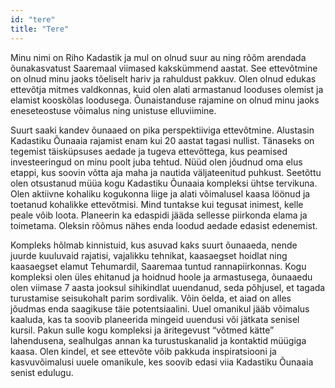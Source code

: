 ```yaml
---
id: "tere"
title: "Tere"
---
```


Minu nimi on Riho Kadastik ja mul on olnud suur au ning rõõm arendada õunakasvatust Saaremaal viimased kakskümmend aastat. See ettevõtmine on olnud minu jaoks tõeliselt hariv ja rahuldust pakkuv. Olen olnud edukas ettevõtja mitmes valdkonnas, kuid olen alati armastanud looduses olemist ja elamist kooskõlas loodusega. Õunaistanduse rajamine on olnud minu jaoks eneseteostuse võimalus ning unistuse elluviimine.

Suurt saaki kandev õunaaed on pika perspektiiviga ettevõtmine. Alustasin Kadastiku Õunaaia rajamist enam kui 20 aastat tagasi nullist. Tänaseks on tegemist täisküpsuses aedade ja tugeva ettevõttega, kus peamised investeeringud on minu poolt juba tehtud.
Nüüd olen jõudnud oma elus etappi, kus soovin võtta aja maha ja nautida väljateenitud puhkust. Seetõttu olen otsustanud müüa kogu Kadastiku Õunaaia kompleksi ühtse tervikuna.
Olen aktiivne kohaliku kogukonna liige ja alati võimalusel kaasa löönud ja toetanud kohalikke ettevõtmisi. Mind tuntakse kui tegusat inimest, kelle peale võib loota. Planeerin ka edaspidi jääda sellesse piirkonda elama ja toimetama. Oleksin rõõmus nähes enda loodud aedade edasist edenemist.

Kompleks hõlmab kinnistuid, kus asuvad kaks suurt õunaaeda, nende juurde kuuluvaid rajatisi, vajalikku tehnikat, kaasaegset hoidlat ning kaasaegset elamut Tehumardil, Saaremaa tuntud rannapiirkonnas.
Kogu kompleksi olen üles ehitanud ja hoidnud hoole ja armastusega, õunaaedu olen viimase 7 aasta jooksul sihikindlat uuendanud, seda põhjusel, et tagada turustamise seisukohalt parim sordivalik. Võin öelda, et aiad on alles jõudmas enda saagikuse täie potentsiaalini.
Uuel omanikul jääb võimalus kaaluda, kas ta soovib planeerida mingeid uuendusi või jätkata senisel kursil. Pakun sulle kogu kompleksi ja äritegevust “võtmed kätte” lahendusena, sealhulgas annan ka turustuskanalid ja kontaktid müügiga kaasa.
Olen kindel, et see ettevõte võib pakkuda inspiratsiooni ja kasvuvõimalusi uuele omanikule, kes soovib edasi viia Kadastiku Õunaaia senist edulugu.
